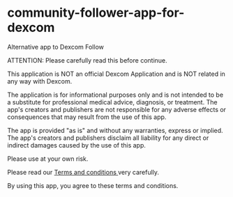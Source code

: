 # community-follower-app-for-dexcom
Alternative app to Dexcom Follow

ATTENTION: Please carefully read this before continue.

This application is NOT an official Dexcom Application and is NOT related in any way with Dexcom.

The application is for informational purposes only and is not intended to be a substitute for professional medical advice, diagnosis, or treatment.
The app's creators and publishers are not responsible for any adverse effects or consequences that may result from the use of this app.

The app is provided "as is" and without any warranties, express or implied.
The app's creators and publishers disclaim all liability for any direct or indirect damages caused by the use of this app.

Please use at your own risk.

Please read our <a href="https://sites.google.com/view/followerfordexcom" target="_blanc">Terms and conditions </a> very carefully.

By using this app, you agree to these terms and conditions.
